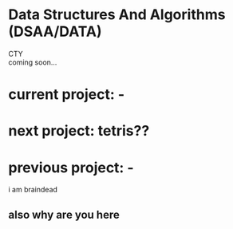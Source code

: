 # Data Structures And Algorithms (DSAA/DATA) 
CTY <br> 
coming soon...

# current project: -
# next project: tetris??
# previous project: -

i am braindead

## also why are you here

<!-- 
End of session notes:

Logout of: 
- github 
- vs code
- google (home and aiw272)
- monkeytype
- deltamath
- code HS (done)
- shell shockers . io
- go to settings to check for automatically fill passwords
- google classroom
- replit
- canva
- youtube (should automatically logout when google is logged out i think)


"projects"
- connect 4
- binary search probably
- selection sort
- insertion sort
- merge sort
- quick sort
- final project: tetris
-->
